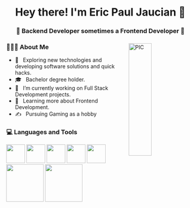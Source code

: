 <h1 align="center">Hey there! I'm Eric Paul Jaucian 👋 </h1>
<h3 align="center">🚀 Backend Developer sometimes a Frontend Developer  🚀</h3>
<div>
 <img src="https://media.giphy.com/media/qgQUggAC3Pfv687qPC/giphy.gif" width = "35%" align="right" alt="PIC" height="300px" />
<div align="left"> 
  <h3> 👨🏻‍💻 About Me </h3>

  - 🤔 &nbsp; Exploring new technologies and developing software solutions and quick hacks.
  - 🎓 &nbsp; Bachelor degree holder.
  - 💼 &nbsp; I’m currently working on Full Stack Development projects.
  - 🌱 &nbsp; Learning more about Frontend Development.
  - ✍️ &nbsp; Pursuing Gaming as a hobby
 
</div> 
</div>

<div>
  <h3> 💻 Languages and Tools </h3>
  <p>
 <img src="https://media3.giphy.com/media/ln7z2eWriiQAllfVcn/200w.webp" width="50"/>
   <img src="https://i.giphy.com/media/LMt9638dO8dftAjtco/200.webp"   width="50"/>
   <img src="https://i.giphy.com/media/eNAsjO55tPbgaor7ma/200w.webp" width="50"/>
   <img src="https://i.giphy.com/media/IdyAQJVN2kVPNUrojM/200.webp" width="50"/>
   <img src="https://media3.giphy.com/media/kdFc8fubgS31b8DsVu/giphy.webp" width="50"/>
   <img src="https://media.giphy.com/media/v1.Y2lkPTc5MGI3NjExcXNveHJ2djlseWhvYzh6cmNydmF2ZDlsaTFkamVzOHE5NjI5M3E4ciZlcD12MV9pbnRlcm5hbF9naWZfYnlfaWQmY3Q9Zw/rp4930yjtZGwOjlpq0/giphy.gif" width="100" />
   <img src="https://media.giphy.com/media/v1.Y2lkPTc5MGI3NjExNnJycmp2MXlpN24wMTllOHowZDdsamYwM2FieWlxZGxocmExMHh6OSZlcD12MV9pbnRlcm5hbF9naWZfYnlfaWQmY3Q9Zw/vISmwpBJUNYzukTnVx/giphy.gif" width="100" />
    
  <p>
</div> 

